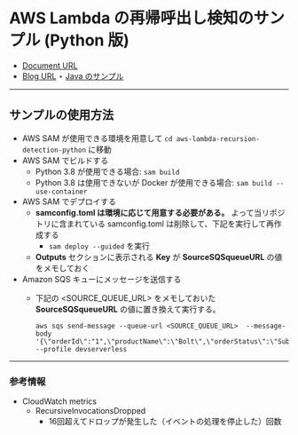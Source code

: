 # AWS Lambda の再帰呼出し検知のサンプル (Python 版)

* [Document URL](https://docs.aws.amazon.com/ja_jp/lambda/latest/dg/invocation-recursion.html)
* [Blog URL](https://aws.amazon.com/jp/blogs/compute/detecting-and-stopping-recursive-loops-in-aws-lambda-functions/)
⋆ [Java のサンプル](https://github.com/aws-samples/aws-lambda-recursion-detection-sample)

---

## サンプルの使用方法

  - AWS SAM が使用できる環境を用意して `cd aws-lambda-recursion-detection-python` に移動
  - AWS SAM でビルドする
    - Python 3.8 が使用できる場合: `sam build`
    - Python 3.8 は使用できないが Docker が使用できる場合: `sam build --use-container`
  - AWS SAM でデプロイする
    - **samconfig.toml は環境に応じて用意する必要がある。** よって当リポジトリに含まれている samconfig.toml は削除して、下記を実行して再作成する
        - `sam deploy --guided` を実行
    - **Outputs** セクションに表示される **Key** が **SourceSQSqueueURL** の値をメモしておく
  - Amazon SQS キューにメッセージを送信する
    - 下記の  <SOURCE_QUEUE_URL> をメモしておいた **SourceSQSqueueURL** の値に置き換えて実行する。

      ```
      aws sqs send-message --queue-url <SOURCE_QUEUE_URL>  --message-body '{\"orderId\":"1",\"productName\":\"Bolt\",\"orderStatus\":\"Submitted\"}' --profile devserverless

      ```
---
### 参考情報

* CloudWatch metrics
    * RecursiveInvocationsDropped 
      - 16回超えてドロップが発生した（イベントの処理を停止した）回数　

